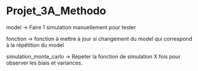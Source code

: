 # Projet_3A_Methodo

model -> Faire 1 simulation manuellement pour tester 

fonction -> fonction à mettre à jour si changement du model qui correspond à la 
répétition du model

simulation_monte_carlo -> Répeter la fonction de simulation X fois pour observer
les biais et variances.